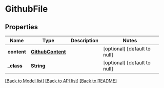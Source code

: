 # GithubFile
## Properties

Name | Type | Description | Notes
------------ | ------------- | ------------- | -------------
**content** | [**GithubContent**](GithubContent.md) |  | [optional] [default to null]
**\_class** | **String** |  | [optional] [default to null]

[[Back to Model list]](../README.md#documentation-for-models) [[Back to API list]](../README.md#documentation-for-api-endpoints) [[Back to README]](../README.md)

